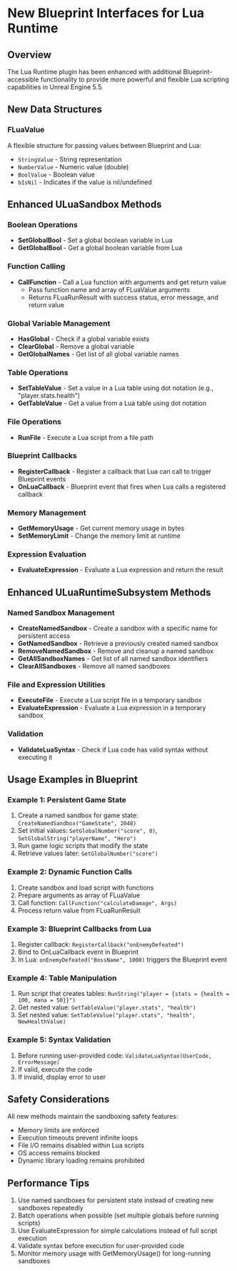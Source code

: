 # New Blueprint Interfaces for Lua Runtime

## Overview
The Lua Runtime plugin has been enhanced with additional Blueprint-accessible functionality to provide more powerful and flexible Lua scripting capabilities in Unreal Engine 5.5.

## New Data Structures

### FLuaValue
A flexible structure for passing values between Blueprint and Lua:
- `StringValue` - String representation
- `NumberValue` - Numeric value (double)
- `BoolValue` - Boolean value
- `bIsNil` - Indicates if the value is nil/undefined

## Enhanced ULuaSandbox Methods

### Boolean Operations
- **SetGlobalBool** - Set a global boolean variable in Lua
- **GetGlobalBool** - Get a global boolean variable from Lua

### Function Calling
- **CallFunction** - Call a Lua function with arguments and get return value
  - Pass function name and array of FLuaValue arguments
  - Returns FLuaRunResult with success status, error message, and return value

### Global Variable Management
- **HasGlobal** - Check if a global variable exists
- **ClearGlobal** - Remove a global variable
- **GetGlobalNames** - Get list of all global variable names

### Table Operations
- **SetTableValue** - Set a value in a Lua table using dot notation (e.g., "player.stats.health")
- **GetTableValue** - Get a value from a Lua table using dot notation

### File Operations
- **RunFile** - Execute a Lua script from a file path

### Blueprint Callbacks
- **RegisterCallback** - Register a callback that Lua can call to trigger Blueprint events
- **OnLuaCallback** - Blueprint event that fires when Lua calls a registered callback

### Memory Management
- **GetMemoryUsage** - Get current memory usage in bytes
- **SetMemoryLimit** - Change the memory limit at runtime

### Expression Evaluation
- **EvaluateExpression** - Evaluate a Lua expression and return the result

## Enhanced ULuaRuntimeSubsystem Methods

### Named Sandbox Management
- **CreateNamedSandbox** - Create a sandbox with a specific name for persistent access
- **GetNamedSandbox** - Retrieve a previously created named sandbox
- **RemoveNamedSandbox** - Remove and cleanup a named sandbox
- **GetAllSandboxNames** - Get list of all named sandbox identifiers
- **ClearAllSandboxes** - Remove all named sandboxes

### File and Expression Utilities
- **ExecuteFile** - Execute a Lua script file in a temporary sandbox
- **EvaluateExpression** - Evaluate a Lua expression in a temporary sandbox

### Validation
- **ValidateLuaSyntax** - Check if Lua code has valid syntax without executing it

## Usage Examples in Blueprint

### Example 1: Persistent Game State
1. Create a named sandbox for game state: `CreateNamedSandbox("GameState", 2048)`
2. Set initial values: `SetGlobalNumber("score", 0)`, `SetGlobalString("playerName", "Hero")`
3. Run game logic scripts that modify the state
4. Retrieve values later: `GetGlobalNumber("score")`

### Example 2: Dynamic Function Calls
1. Create sandbox and load script with functions
2. Prepare arguments as array of FLuaValue
3. Call function: `CallFunction("calculateDamage", Args)`
4. Process return value from FLuaRunResult

### Example 3: Blueprint Callbacks from Lua
1. Register callback: `RegisterCallback("onEnemyDefeated")`
2. Bind to OnLuaCallback event in Blueprint
3. In Lua: `onEnemyDefeated("BossName", 1000)` triggers the Blueprint event

### Example 4: Table Manipulation
1. Run script that creates tables: `RunString("player = {stats = {health = 100, mana = 50}}")`
2. Get nested value: `GetTableValue("player.stats", "health")`
3. Set nested value: `SetTableValue("player.stats", "health", NewHealthValue)`

### Example 5: Syntax Validation
1. Before running user-provided code: `ValidateLuaSyntax(UserCode, ErrorMessage)`
2. If valid, execute the code
3. If invalid, display error to user

## Safety Considerations
All new methods maintain the sandboxing safety features:
- Memory limits are enforced
- Execution timeouts prevent infinite loops
- File I/O remains disabled within Lua scripts
- OS access remains blocked
- Dynamic library loading remains prohibited

## Performance Tips
1. Use named sandboxes for persistent state instead of creating new sandboxes repeatedly
2. Batch operations when possible (set multiple globals before running scripts)
3. Use EvaluateExpression for simple calculations instead of full script execution
4. Validate syntax before execution for user-provided code
5. Monitor memory usage with GetMemoryUsage() for long-running sandboxes